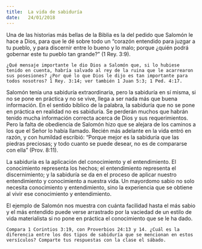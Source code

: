 ```yaml
---
title:  La vida de sabiduría
date:   24/01/2018
---
```


Una de las historias más bellas de la Biblia es la del pedido que Salomón le hace a Dios, para que le dé sobre todo un “corazón entendido para juzgar a tu pueblo, y para discernir entre lo bueno y lo malo; porque ¿quién podrá gobernar este tu pueblo tan grande?” (1 Rey. 3:9). 

`¿Qué mensaje importante le dio Dios a Salomón que, si lo hubiese tenido en cuenta, habría salvado al rey de la ruina que le acarrearon sus posesiones? ¿Por qué lo que Dios le dijo es tan importante para todos nosotros? 1 Rey. 3:14; ver también 1 Juan 5:3; 1 Ped. 4:17.`

Salomón tenía una sabiduría extraordinaria, pero la sabiduría en sí misma, si no se pone en práctica y no se vive, llega a ser nada más que buena información. En el sentido bíblico de la palabra, la sabiduría que no se pone en práctica en realidad no es sabiduría. Se perderán muchos que habrán tenido mucha información correcta acerca de Dios y sus requerimientos. Pero la falta de obediencia de Salomón hizo que se alejara de los caminos a los que el Señor lo había llamado. Recién más adelante en la vida entró en razón, y con humildad escribió: “Porque mejor es la sabiduría que las piedras preciosas; y todo cuanto se puede desear, no es de compararse con ella” (Prov. 8:11). 

La sabiduría es la aplicación del conocimiento y el entendimiento. El conocimiento representa los hechos; el entendimiento representa el discernimiento; y la sabiduría se da en el proceso de aplicar nuestro entendimiento y conocimiento a nuestra vida. Un mayordomo sabio no solo necesita conocimiento y entendimiento, sino la experiencia que se obtiene al vivir ese conocimiento y entendimiento. 

El ejemplo de Salomón nos muestra con cuánta facilidad hasta el más sabio y el más entendido puede verse arrastrado por la vaciedad de un estilo de vida materialista si no pone en práctica el conocimiento que se le ha dado.

`Compara 1 Corintios 3:19, con Proverbios 24:13 y 14. ¿Cuál es la diferencia entre los dos tipos de sabiduría que se mencionan en estos versículos? Comparte tus respuestas con la clase el sábado.`